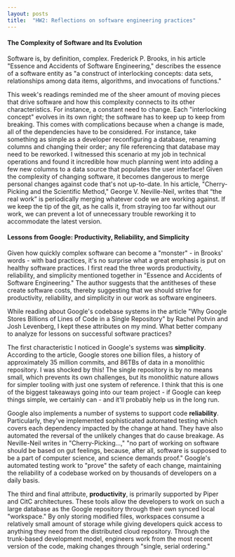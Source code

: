 ```yaml
---
layout: posts
title:  "HW2: Reflections on software engineering practices"
---
```

#### The Complexity of Software and Its Evolution
Software is, by definition, complex. Frederick P. Brooks, in his article "Essence and Accidents of Software Engineering," describes the essence of a software entity as "a construct of interlocking concepts: data sets, relationships among data items, algorithms, and invocations of functions." 

This week's readings reminded me of the sheer amount of moving pieces that drive software and how this complexity connects to its other characteristics. For instance, a constant need to change. Each "interlocking concept" evolves in its own right; the software has to keep up to keep from breaking. This comes with complications because when a change is made, all of the dependencies have to be considered. For instance, take something as simple as a developer reconfiguring a database, renaming columns and changing their order; any file referencing that database may need to be reworked. I witnessed this scenario at my job in technical operations and found it incredible how much planning went into adding a few new columns to a data source that populates the user interface! Given the complexity of changing software, it becomes dangerous to merge personal changes against code that's not up-to-date. In his article, "Cherry-Picking and the Scientific Method," George V. Neville-Neil, writes that “the real work” is periodically merging whatever code we are working against. If we keep the tip of the git, as he calls it, from straying too far without our work, we can prevent a lot of unnecessary trouble reworking it to accommodate the latest version.


#### Lessons from Google: Productivity, Reliability, and Simplicity
Given how quickly complex software can become a "monster" - in Brooks' words - with bad practices, it's no surprise what a great emphasis is put on healthy software practices. I first read the three words productivity, reliability, and simplicity mentioned together in "Essence and Accidents of Software Engineering." The author suggests that the antitheses of these create software costs, thereby suggesting that we should strive for productivity, reliability, and simplicity in our work as software engineers. 

While reading about Google's codebase systems in the article "Why Google Stores Billions of Lines of Code in a Single Repository" by Rachel Potvin and Josh Levenberg, I kept these attributes on my mind. What better company to analyze for lessons on successful software practices?

The first characteristic I noticed in Google's systems was **simplicity**. According to the article, Google stores one billion files, a history of approximately 35 million commits, and 86TBs of data in a monolithic repository. I was shocked by this! The single repository is by no means small, which prevents its own challenges, but its monolithic nature allows for simpler tooling with just one system of reference. I think that this is one of the biggest takeaways going into our team project - if Google can keep things simple, we certainly can - and it'll probably help us in the long run.

Google also implements a number of systems to support code **reliability**. Particularly, they've implemented sophisticated automated testing which covers each dependency impacted by the change at hand. They have also automated the reversal of the unlikely changes that do cause breakage. As Neville-Neil writes in "Cherry-Picking...," "no part of working on software should be based on gut feelings, because, after all, software is supposed to be a part of computer science, and science demands proof." Google's automated testing work to "prove" the safety of each change, maintaining the reliability of a codebase worked on by thousands of developers on a daily basis.

The third and final attribute, **productivity**, is primarily supported by Piper and CitC architectures. These tools allow the developers to work on such a large database as the Google repository through their own synced local "workspace." By only storing modified files, workspaces consume a relatively small amount of storage while giving developers quick access to anything they need from the distributed cloud repository. Through the trunk-based development model, engineers work from the most recent version of the code, making changes through "single, serial ordering." 
